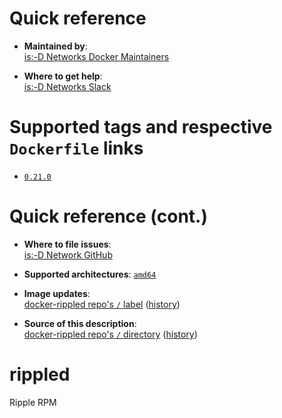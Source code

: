 # Quick reference

-	**Maintained by**:  
	[is:-D Networks Docker Maintainers](https://github.com/isdnetworks/docker-rippled)

-	**Where to get help**:  
	[is:-D Networks Slack](https://isdnetworks.slack.com)

# Supported tags and respective `Dockerfile` links

-	[`0.21.0`](https://github.com/isdnetworks/docker-rippled/blob/master/Dockerfile)

# Quick reference (cont.)

-	**Where to file issues**:  
	[is:-D Network GitHub](https://github.com/isdnetworks/docker-rippled/issues)

-	**Supported architectures**:
	[`amd64`](https://hub.docker.com/r/isdnetworks/rippled/)

-	**Image updates**:  
	[docker-rippled repo's `/` label](https://github.com/isdnetworks/docker-rippled/issues) ([history](https://github.com/isdnetworks/docker-rippled/commits/master))  

-	**Source of this description**:  
	[docker-rippled repo's `/` directory](https://github.com/isdnetworks/docker-rippled) ([history](https://github.com/isdnetworks/docker-rippled/commits/master))  

# rippled

Ripple RPM

